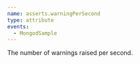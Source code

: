 ```yaml
---
name: asserts.warningPerSecond
type: attribute
events:
  - MongodSample
---
```


The number of warnings raised per second.